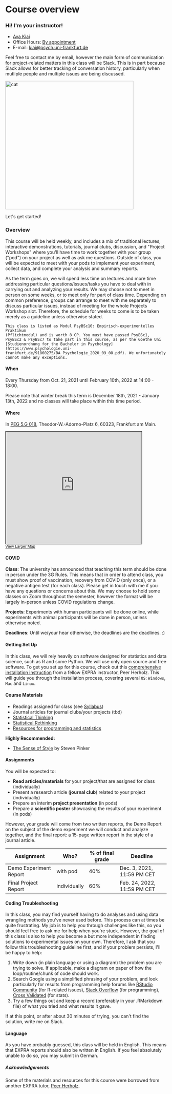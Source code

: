 # Course overview
  
### Hi! I'm your instructor!

- [Ava Kiai](https://avakiai.com/)
- Office Hours: [By appointment](https://calendly.com/avakiai)
- E-mail: kiai@psych.uni-frankfurt.de

Feel free to contact me by email, however the main form of communication for project-related matters in this class will be Slack. This is in part because Slack allows for better tracking of conversation history, particularly when mutliple people and multiple issues are being discussed. 

<img src="static/catmicro.jpg" alt="cat" class="mx-auto d-block" width="400px">

Let's get started!


### Overview

This course will be held weekly, and includes a mix of traditional lectures, interactive demonstrations, tutorials, journal clubs, discussion, and "Project Workshops" where you'll have time to work together with your group ("pod") on your project as well as ask me questions. Outside of class, you will be expected to meet with your pods to implement your experiment, collect data, and complete your analysis and summary reports. 

As the term goes on, we will spend less time on lectures and more time addressing particular questions/issues/tasks you have to deal with in carrying out and analyzing your results. We may choose not to meet in person on some weeks, or to meet only for part of class time. Depending on common preference, groups can arrange to meet with me separately to discuss particular issues, instead of meeting for the whole Projects Workshop slot. Therefore, the schedule for weeks to come is to be taken merely as a guideline unless otherwise stated.

```{admonition} Regulations & Requirements
This class is listed as Modul PsyBSc10: Empirisch-experimentelles Praktikum
(Pflichtmodul) and is worth 8 CP. You must have passed PsyBSc1, PsyBSc2 & PsyBSc7 to take part in this course, as per the Goethe Uni [Studienordnung for the Bachelor in Psychology](https://www.psychologie.uni-frankfurt.de/91860275/BA_Psychologie_2020_09_08.pdf). We unfortunately cannot make any exceptions. 
```

#### When

Every Thursday from Oct. 21, 2021 until February 10th, 2022 at 14:00 - 18:00.

Please note that winter break this term is December 18th, 2021 - January 13th, 2022 and no classes will take place within this time period.


#### Where

In [PEG 5.G 018](https://qis.server.uni-frankfurt.de/qisserver/rds?state=verpublish&status=init&vmfile=no&moduleCall=webInfo&publishConfFile=webInfoRaum&publishSubDir=raum&keep=y&raum.rgid=7008&noDBAction=y&init=y), Theodor-W.-Adorno-Platz 6, 60323, Frankfurt am Main. 

<iframe width="425" height="350" frameborder="0" scrolling="no" marginheight="0" marginwidth="0" src="https://www.openstreetmap.org/export/embed.html?bbox=8.661464452743532%2C50.12589530933526%2C8.67423176765442%2C50.130778644149046&amp;layer=mapnik&amp;marker=50.12833703902714%2C8.667848110198975" style="border: 1px solid black"></iframe><br/><small><a href="https://www.openstreetmap.org/?mlat=50.12834&amp;mlon=8.66785#map=17/50.12834/8.66785">View Larger Map</a></small>

#### COVID

**Class**: The university has announced that teaching this term should be done in person under the 3G Rules. This means that in order to attend class, you must show proof of vaccination, recovery from COVID (only once), or a negative antigen test (for each class). Please get in touch with me if you have any questions or concerns about this. 
We may choose to hold some classes on Zoom throughout the semester, however the format will be largely in-person unless COVID regulations change. 

**Projects**: Experiments with human participants will be done online, while experiments with animal participants will be done in person, unless otherwise noted. 

**Deadlines**: Until we/your hear otherwise, the deadlines are the deadlines. :)

#### Getting Set Up

In this class, we will rely heavily on software designed for statistics and data science, such as R and some Python. We will use only open source and free software. To get you set up for this course, check out this [comprehensive installation instruction](https://avakiai.github.io/expra_winter2021-2022/setup.html) from a fellow EXPRA instructor, Peer Herholz. This will guide you through the installation process, covering several `OS`: `Windows`, `Mac` and `Linux`. 

#### Course Materials

* Readings assigned for class (see [Syllabus](https://avakiai.github.io/expra_winter2021-2022/syllabus.html))
* Journal articles for journal clubs/your projects (tbd)
* [Statistical Thinking](https://statsthinking21.org/)
* [Statistical Rethinking](https://github.com/avakiai/stat_rethinking_2020)
* [Resources for programming and statistics](https://github.com/avakiai/Scientific-Resources)

**Highly Recommended:**

* [The Sense of Style](https://www.amazon.de/-/en/Steven-Pinker/dp/0241957710/ref=sr_1_1?dchild=1&keywords=the+sense+of+style&qid=1632410527&sr=8-1) by Steven Pinker

#### Assignments

You will be expected to:
* **Read articles/materials** for your project/that are assigned for class (individually)
* Present a research article (**journal club**) related to your project (individually)
* Prepare an interim **project presentation** (in pods)
* Prepare a **scientific poster** showcasing the results of your experiment (in pods) 
 
However, your grade will come from two written reports, the Demo Report on the subject of the demo experiment we will conduct and analyze together, and the final report: a 15-page written report in the style of a journal article.

| Assignment | Who? | % of final grade  | Deadline |
|--------------|-----------|------------|------------|
| Demo Experiment Report | with pod | 40% | Dec. 3, 2021, 11:59 PM CET |
| Final Project Report | individually | 60% | Feb. 24, 2022, 11:59 PM CET |

#### Coding Troubleshooting
In this class, you may find yourself having to do analyses and using data wrangling methods you've never used before. This process can at times be quite frustrating. My job is to help you through challenges like this, so you should feel free to ask me for help when you're stuck. However, the goal of this class is also to help you become a but more independent in finding solutions to experimental issues on your own. Therefore, I ask that you follow this troubleshooting guideline first, and if your problem persists, I'll be happy to help:

1. Write down (in plain language or using a diagram) the problem you are trying to solve. If applicable, make a diagram on paper of how the loop/routine/chunk of code should work. 
2. Search Google using a simplified phrasing of your problem, and look particularly for results from programming help forums like [RStudio Community](https://community.rstudio.com/) (for R-related issues), [Stack Overflow](https://stackoverflow.com/) (for programming), [Cross Validated](https://stats.stackexchange.com/) (for stats). 
3. Try a few things out and keep a record (preferably in your .RMarkdown file) of what you tried and what results it gave. 

If at this point, or after about 30 minutes of trying, you can't find the solution, write me on Slack. 

#### Language

As you have probably guessed, this class will be held in English. This means that EXPRA reports should also be written in English. 
If you feel absolutely unable to do so, you may submit in German.

##### Acknowledgements

Some of the materials and resources for this course were borrowed from another EXPRA tutor, [Peer Herholz](https://peerherholz.github.io/EXPRA_Winter2021/index.html). 

